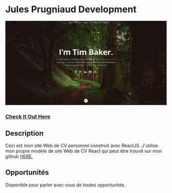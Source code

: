 # Jules Prugniaud Development 
![ReactJS Resume Website](readme.jpg?raw=true "ReactJS Resume Website")
### <a href="http://julesprugniaud.com/">Check It Out Here</a> 

## Description
Ceci est mon site Web de CV personnel construit avec ReactJS. J'utilise mon propre modèle de site Web de CV React qui peut être trouvé sur mon github <a href="https://github.com/AbbeSoury/Portfolio_CV_site">HERE.</a>

## Opportunités
Disponible pour parler avec vous de toutes opportunités. 
